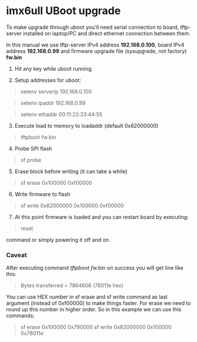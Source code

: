 # imx6ull UBoot upgrade

To make upgrade through uboot you'll need serial connection to board, tftp-server installed on laptop/PC and direct ethernet connection between them.

In this manual we use tftp-server IPv4 address **192.168.0.100**, board IPv4 address **192.168.0.99** and firmware upgrade file (sysupgrade, not factory) **fw.bin**

1. Hit any key while uboot running.

2. Setup addresses for uboot:

> setenv serverip 192.168.0.100

> setenv ipaddr 192.168.0.99

> setenv ethaddr 00:11:22:33:44:55


3. Execute load to memory to loadaddr (default 0x82000000)
>tftpboot fw.bin

4. Probe SPI flash
>sf probe

5. Erase block before writing (it can take a while)
>sf erase 0x100000 0xf00000

6. Write firmware to flash
>sf write 0x82000000 0x100000 0xf00000

7. At this point firmware is loaded and you can restart board by executing:
>reset

command or simply powering it off and on.

### Caveat
After executing command *tftpboot fw.bin* on success you will get line like this:
> Bytes transferred = 7864606 (78011e hex)

You can use HEX number in sf erase and sf write command as last argument (instead of 0xf00000) to make things faster. For erase we need to round up this number in higher order. So in this example we can use this commands:
>sf erase 0x100000 0x790000
>sf write 0x82000000 0x100000 0x78011e

